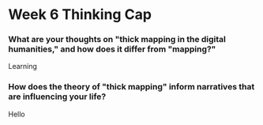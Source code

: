 # Week 6 Thinking Cap

### What are your thoughts on "thick mapping in the digital humanities," and how does it differ from "mapping?"
Learning 

### How does the theory of "thick mapping" inform narratives that are influencing your life?
Hello

